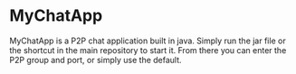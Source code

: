 # MyChatApp 

MyChatApp is a P2P chat application built in java.
Simply run the jar file or the shortcut in the main repository to start it. From there you can enter the P2P group and port, or simply use the default.
